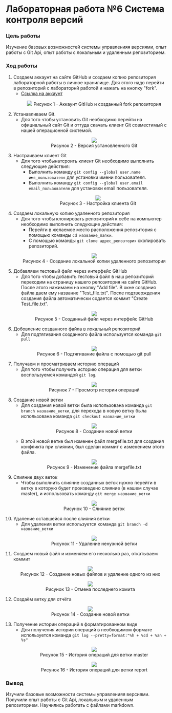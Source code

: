 # Лабораторная работа №6 Система контроля версий
### Цель работы
Изучение базовых возможностей системы управленияя версиями, опыт работы с Git Api, опыт работы с локальным и удаленным репозиторием.

### Ход работы
1. Создаем аккаунт на сайте GitHub и создаем копию репозитория лабораторной работы в личное хранилище. Для этого надо перейти в репозиторий с лабораторнй работой и нажать на кнопку "fork". 
   - [Ccылка на аккаунт](https://github.com/VyborovAndrey) 
      <p align="center">
         <img src="screenshots/0.png">
         Рисунок 1 - Аккаунт GitHub и созданный fork репозитория
      </p>
2. Устанавливаем Git.
   - Для того чтобы установить Git необходимо перейти на официальный сайт Git и оттуда скачать клиент Git совместимый с нашей операционной системой.
      <p align="center">
         <img src="screenshots/1.png"><br>
         Рисунок 2 - Версия установленного Git
      </p>
3. Настраиваем клиент Git
    - Для того чтобынатсроить клиент Git необходимо выполнить следующие действия:
      - Выполнить команду `git config --global user.name имя_пользователя` для установки имени пользователя.
      - Выполнить команду `git config --global user.email email_пользователя` для установки email пользователя.
         <p align="center">
            <img src="screenshots/2.png"><br>
            Рисунок 3 - Настройка клиента Git
         </p>
4. Создаем локальную копию удаленного репозитория
   - Для того чтобы клонировать репозиторий к себе на компьютер необходимо выполнить следующие действия:
     - Перейти в желаемое место расположения репозитория с помощью команды `cd название_папки`.
     - С помощью команды `git clone адрес_репозтория` скопировать репозиторий.
      <p align="center">
         <img src="screenshots/3.png"><br>
         Рисунок 4 - Создание локальной копии удаленного репозитория
      </p>
5.  Добавляем тестовый файл через интерфейс GitHub
    - Для того чтобы добавить тестовый файл в наш репозиторий переходим на страницу нашего репозитория на сайте GitHub. После этого нажимаем на кнопку "Add file". В окне создания файла даем ему название "Test_file.txt". После подтверждения создания файла автоматически содается коммит "Create Test_file.txt".
      <p align="center">
         <img src="screenshots/4.png"><br>
         Рисунок 5 - Созданный файл через интерфейс GitHub
      </p>
6. Добовление созданного файла в локальный репозиторий
   - Для подтягивания созданного файла используется команда `git pull`
      <p align="center">
         <img src="screenshots/5.png"><br>
         Рисунок 6 - Подтягивание файла с помощью git pull
      </p>
7. Получаем и просматриваем историю операций
   - Для того чтобы получить историю операция для ветки воспользуемся командой `git log`. 
      <p align="center">
         <img src="screenshots/6.png"><br>
         Рисунок 7 - Просмотр истории операций 
      </p> 
8. Создание новой ветки
   - Для создания новой ветки была использована команда `git branch название_ветки`, для перехода в новую ветку была использована команда `git checkout название_ветки`
      <p align="center">
         <img src="screenshots/7.png"><br>
         Рисунок 8 - Создание новой ветки 
      </p> 
   - В этой новой ветке был изменен файл mergefile.txt для создания конфликта при слиянии, был сделан коммит с изменением этого файла.
      <p align="center">
         <img src="screenshots/8.png"><br>
         Рисунок 9 - Изменение файла mergefile.txt 
      </p>  
9. Слияние двух веток
   - Чтобы выполнить слияние созданных веток нужно перейти в ветку в которую будет произведено слияние (в нашем случае master), и использовать команду `git merge название_ветки`
      <p align="center">
         <img src="screenshots/9.png"><br>
         Рисунок 10 - Слияние веток 
      </p>
10. Удаление оставшейся после слияния ветки
    - Для удаления ветки используется команда `git branch -d название_ветки`
      <p align="center">
         <img src="screenshots/10.png"><br>
         Рисунок 11 - Удаление ненужной ветки 
      </p> 
11. Создаем новый файл и изменяем его несколько раз, откатываем коммит
      <p align="center">
         <img src="screenshots/11.png"><br>
         Рисунок 12 - Создание новых файлов и удаление одного из них
      </p>
      <p align="center">
         <img src="screenshots/12.png"><br>
         Рисунок 13 - Отмена последнего комита
      </p>
12. Создаём ветку для отчёта
      <p align="center">
         <img src="screenshots/13.png"><br>
         Рисунок 14 - Создание новой ветки
      </p>
13. Получение истории операций в форматированном виде
    - Для получения истории операций в необходимом формате используется команда `git log --pretty=format:"%h + %cd + %an + %s"`
      <p align="center">
         <img src="screenshots/14.png"><br>
         Рисунок 15 - История операций для ветки master
      </p>
      <p align="center">
         <img src="screenshots/15.png"><br>
         Рисунок 16 - История операций для ветки report
      </p>
### Вывод
   Изучили базовые возможности системы управленияя версиями. Получили опыт работы с Git Api, локальным и удаленным репозиторием. Научились работать с файлами markdown. 
